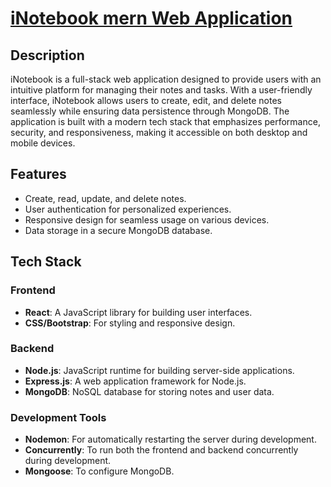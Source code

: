 # <a href = "https://inotebook-project-site.netlify.app"> iNotebook mern Web Application</a>

## Description
iNotebook is a full-stack web application designed to provide users with an intuitive platform for managing their notes and tasks. With a user-friendly interface, iNotebook allows users to create, edit, and delete notes seamlessly while ensuring data persistence through MongoDB. The application is built with a modern tech stack that emphasizes performance, security, and responsiveness, making it accessible on both desktop and mobile devices.

## Features
- Create, read, update, and delete notes.
- User authentication for personalized experiences.
- Responsive design for seamless usage on various devices.
- Data storage in a secure MongoDB database.

## Tech Stack
### Frontend
- **React**: A JavaScript library for building user interfaces.
- **CSS/Bootstrap**: For styling and responsive design.

### Backend
- **Node.js**: JavaScript runtime for building server-side applications.
- **Express.js**: A web application framework for Node.js.
- **MongoDB**: NoSQL database for storing notes and user data.

### Development Tools
- **Nodemon**: For automatically restarting the server during development.
- **Concurrently**: To run both the frontend and backend concurrently during development.
- **Mongoose**: To configure MongoDB.
